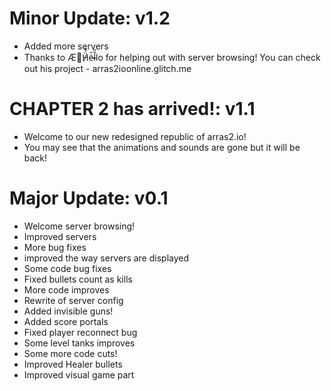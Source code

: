 # Minor Update: v1.2
- Added more servers
- Thanks to Æ🚫Ḧ̸́̐ë̴̑l̵̐̋lo for helping out with server browsing! You can check out his project - arras2ioonline.glitch.me

# CHAPTER 2 has arrived!: v1.1
- Welcome to our new redesigned republic of arras2.io!
- You may see that the animations and sounds are gone but it will be back!

# Major Update: v0.1
- Welcome server browsing!
- Improved servers
- More bug fixes
- improved the way servers are displayed
- Some code bug fixes
- Fixed bullets count as kills
- More code improves
- Rewrite of server config
- Added invisible guns!
- Added score portals
- Fixed player reconnect bug
- Some level tanks improves
- Some more code cuts!
- Improved Healer bullets
- Improved visual game part